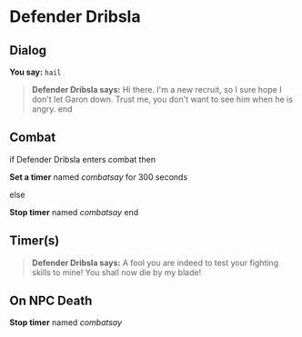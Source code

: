 # Defender Dribsla
## Dialog

**You say:** `hail`



>**Defender Dribsla says:** Hi there. I'm a new recruit, so I sure hope I don't let Garon down. Trust me, you don't want to see him when he is angry.
end

## Combat

if Defender Dribsla enters combat  then


**Set a timer** named *combatsay* for 300 seconds

else


**Stop timer** named *combatsay*
end

## Timer(s)

>**Defender Dribsla says:** A fool you are indeed to test your fighting skills to mine!  You shall now die by my blade!
## On NPC Death

**Stop timer** named *combatsay*